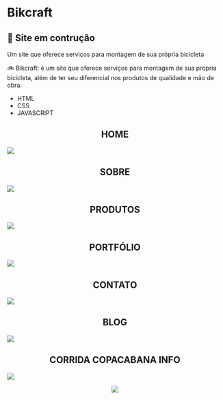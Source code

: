 # Bikcraft

<h2>🚧 Site em contrução</h2>

Um site que oferece serviços para montagem de sua própria bicicleta

🚲 Bikcraft: é um site que oferece serviços para montagem de sua própria bicicleta, além de ter seu diferencial nos produtos de qualidade e mão de obra.

- HTML
- CSS
- JAVASCRIPT 

<h2 style="text-align: center; text-transform: uppercase;">Home</h2>
<img src="img/print/home.jpg"/>

<h2 style="text-align: center; text-transform: uppercase;">Sobre</h2>
<img src="img/print/sobre.png"/>

<h2 style="text-align: center; text-transform: uppercase;">Produtos</h2>
<img src="img/print/produtos.jpg"/>

<h2 style="text-align: center; text-transform: uppercase;">Portfólio</h2>
<img src="img/print/portfólio.jpg"/>

<h2 style="text-align: center; text-transform: uppercase;">Contato</h2>
<img src="img/print/contato.png"/>

<h2 style="text-align: center; text-transform: uppercase;">Blog</h2>
<img src="img/print/blog.png"/>

<h2 style="text-align: center; text-transform: uppercase;">Corrida Copacabana info</h2>
<img src="img/print/copacabana.png"/>

<p align="center">
    <img src="img/print/video.gif">
</p>